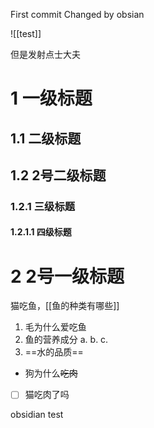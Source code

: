 First commit
Changed by obsian

![[test]]

但是发射点士大夫


# 1 一级标题

## 1.1 二级标题

## 1.2 2号二级标题

### 1.2.1 三级标题

#### 1.2.1.1 四级标题

# 2 2号一级标题


猫吃鱼，[[鱼的种类有哪些]]

1. 毛为什么爱吃鱼
2. 鱼的营养成分
	a.
	b.
	c.
3. ==水的品质==

- 狗为什么~~吃肉~~


- [ ] 猫吃肉了吗

obsidian test









